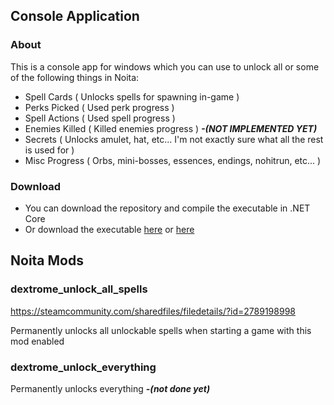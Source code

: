 <h2>Console Application</h2>
<h3>About</h3>
This is a console app for windows which you can use to unlock all or some of the following things in Noita:

* Spell Cards ( Unlocks spells for spawning in-game )
* Perks Picked ( Used perk progress )
* Spell Actions ( Used spell progress )
* Enemies Killed ( Killed enemies progress ) <i><b>-(NOT IMPLEMENTED YET)</b></i>
* Secrets ( Unlocks amulet, hat, etc... I'm not exactly sure what all the rest is used for )
* Misc Progress ( Orbs, mini-bosses, essences, endings, nohitrun, etc... )

<h3>Download</h3>

* You can download the repository and compile the executable in .NET Core
* Or download the executable <a href="https://drive.google.com/file/d/12DaR5tmVsmzErLR6Lt1bjRrhHWpGjrOt/view?usp=sharing">here</a> or <a href="https://github.com/Dextrome/noita-unlock-progress/blob/master/steamworkshop/dextrome_unlock_progress/Noita-UnlockAllProgress.exe">here</a>


<h2>Noita Mods</h2>
 <h3>dextrome_unlock_all_spells</h3>
 
  https://steamcommunity.com/sharedfiles/filedetails/?id=2789198998
  
  Permanently unlocks all unlockable spells when starting a game with this mod enabled

 <h3>dextrome_unlock_everything</h3>
 
 Permanently unlocks everything <i><b>-(not done yet)</b></i>
